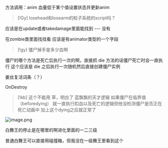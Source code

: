 方法调用：anim
血量低于某个值设置状态并更新anim


> [!Gy]
> losehead和losearm的粒子系统的script吗？

应该是在update或者takedamage里面能找到 --- 没有

在zombie类里面找找看
应该是有animator类型的一个字段

> [!gy]
> 僵尸掉手是多少血啊

僵尸的哪个方法是死亡后执行一次的啊，直接抓 die 方法的话僵尸死亡时会一直执行
这个应该是 die 之后执行一次随机然后直接创建僵尸实例

姜丝复活词条（？）

OnDestroy

> [!kb]
> 这个不能用
> 草，明白了
> 蓝飘飘的天才逻辑
> 如果僵尸在临界值（beforedying）
> 就一直执行扣血以及死亡的逻辑但他没检测僵尸是否正在死亡动画中
> 加上这个dying之后就正常了

![image.png](https://picgo18719498306.oss-cn-guangzhou.aliyuncs.com/20251005192033239.png)


白舞王的停止是在哪里的啊进化里面的一二三级

普通白舞王可以直接用碰撞箱，但我没在一级舞王里看到这个